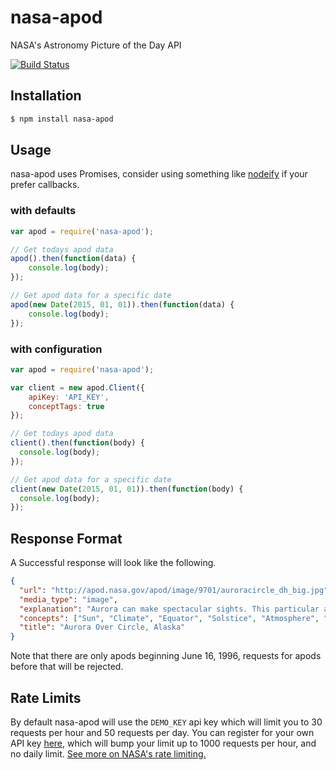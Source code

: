 # nasa-apod
NASA's Astronomy Picture of the Day API

[![Build Status](https://travis-ci.org/hodavidhara/nasa-apod.svg?branch=develop)](https://travis-ci.org/hodavidhara/nasa-apod)

## Installation

```bash
$ npm install nasa-apod
```

## Usage
nasa-apod uses Promises, consider using something like [nodeify](https://www.npmjs.com/package/nodeify)
if your prefer callbacks.

### with defaults
```javascript
var apod = require('nasa-apod');

// Get todays apod data
apod().then(function(data) {
    console.log(body);
});

// Get apod data for a specific date
apod(new Date(2015, 01, 01)).then(function(data) {
    console.log(body);
});
```

### with configuration
```javascript
var apod = require('nasa-apod');

var client = new apod.Client({
    apiKey: 'API_KEY',
    conceptTags: true
});

// Get todays apod data
client().then(function(body) {
  console.log(body);
});

// Get apod data for a specific date
client(new Date(2015, 01, 01)).then(function(body) {
  console.log(body);
});
```

## Response Format
A Successful response will look like the following.


```json
{
  "url": "http://apod.nasa.gov/apod/image/9701/auroracircle_dh_big.jpg",
  "media_type": "image",
  "explanation": "Aurora can make spectacular sights. This particular aurora\r was photographed hovering over the town of Circle, Alaska.  Although Aurora\r might first appear to be moonlit clouds, they only add light to the sky, and hence can not block\r background stars from view. Called \"northern lights\"\r in the northern hemisphere of the Earth,\r aurora are caused by charged particles streaming from the Sun\r entering the Earth's atmosphere. If viewed from space, aurora glow in X-ray light\r as well as in the visible! Several WWW sites can tell you if aurora are predicted to be visible in your area.",
  "concepts": ["Sun", "Climate", "Equator", "Solstice", "Atmosphere", "Earth", "Light", "Pacific Ocean"],
  "title": "Aurora Over Circle, Alaska"
}
```

Note that there are only apods beginning June 16, 1996, requests for apods before that will be rejected.

## Rate Limits
By default nasa-apod will use the `DEMO_KEY` api key which will limit you to 30
requests per hour and 50 requests per day. You can register for your own API key
[here](https://api.nasa.gov/index.html#apply-for-an-api-key), which will bump your
limit up to 1000 requests per hour, and no daily limit. [See more on NASA's rate
limiting.](https://api.nasa.gov/api.html#web-service-rate-limits)